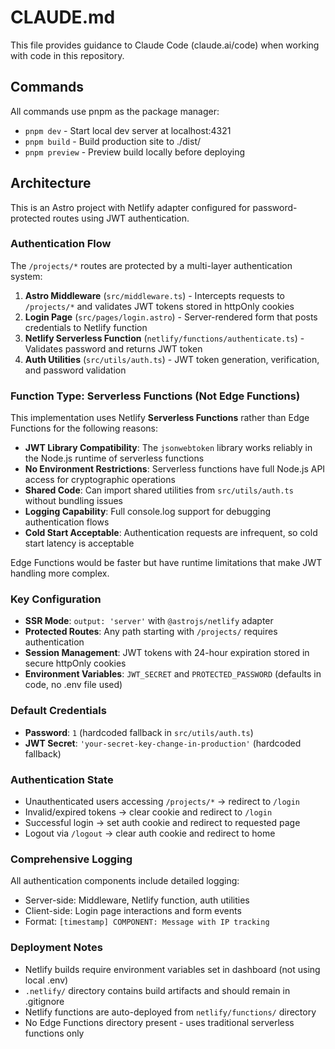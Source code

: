 # CLAUDE.md

This file provides guidance to Claude Code (claude.ai/code) when working with code in this repository.

## Commands

All commands use pnpm as the package manager:

- `pnpm dev` - Start local dev server at localhost:4321
- `pnpm build` - Build production site to ./dist/
- `pnpm preview` - Preview build locally before deploying

## Architecture

This is an Astro project with Netlify adapter configured for password-protected routes using JWT authentication.

### Authentication Flow

The `/projects/*` routes are protected by a multi-layer authentication system:

1. **Astro Middleware** (`src/middleware.ts`) - Intercepts requests to `/projects/*` and validates JWT tokens stored in httpOnly cookies
2. **Login Page** (`src/pages/login.astro`) - Server-rendered form that posts credentials to Netlify function
3. **Netlify Serverless Function** (`netlify/functions/authenticate.ts`) - Validates password and returns JWT token
4. **Auth Utilities** (`src/utils/auth.ts`) - JWT token generation, verification, and password validation

### Function Type: Serverless Functions (Not Edge Functions)

This implementation uses Netlify **Serverless Functions** rather than Edge Functions for the following reasons:

- **JWT Library Compatibility**: The `jsonwebtoken` library works reliably in the Node.js runtime of serverless functions
- **No Environment Restrictions**: Serverless functions have full Node.js API access for cryptographic operations
- **Shared Code**: Can import shared utilities from `src/utils/auth.ts` without bundling issues
- **Logging Capability**: Full console.log support for debugging authentication flows
- **Cold Start Acceptable**: Authentication requests are infrequent, so cold start latency is acceptable

Edge Functions would be faster but have runtime limitations that make JWT handling more complex.

### Key Configuration

- **SSR Mode**: `output: 'server'` with `@astrojs/netlify` adapter
- **Protected Routes**: Any path starting with `/projects/` requires authentication
- **Session Management**: JWT tokens with 24-hour expiration stored in secure httpOnly cookies
- **Environment Variables**: `JWT_SECRET` and `PROTECTED_PASSWORD` (defaults in code, no .env file used)

### Default Credentials

- **Password**: `1` (hardcoded fallback in `src/utils/auth.ts`)
- **JWT Secret**: `'your-secret-key-change-in-production'` (hardcoded fallback)

### Authentication State

- Unauthenticated users accessing `/projects/*` → redirect to `/login`
- Invalid/expired tokens → clear cookie and redirect to `/login`
- Successful login → set auth cookie and redirect to requested page
- Logout via `/logout` → clear auth cookie and redirect to home

### Comprehensive Logging

All authentication components include detailed logging:
- Server-side: Middleware, Netlify function, auth utilities
- Client-side: Login page interactions and form events
- Format: `[timestamp] COMPONENT: Message with IP tracking`

### Deployment Notes

- Netlify builds require environment variables set in dashboard (not using local .env)
- `.netlify/` directory contains build artifacts and should remain in .gitignore
- Netlify functions are auto-deployed from `netlify/functions/` directory
- No Edge Functions directory present - uses traditional serverless functions only